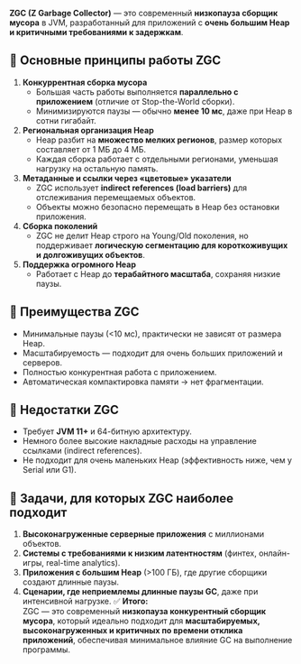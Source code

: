 **ZGC (Z Garbage Collector)** — это современный **низкопауза сборщик мусора** в JVM, разработанный для приложений с **очень большим Heap и критичными требованиями к задержкам**.
## 🔹 Основные принципы работы ZGC
1. **Конкуррентная сборка мусора**
    - Большая часть работы выполняется **параллельно с приложением** (отличие от Stop-the-World сборки).
    - Минимизируются паузы — обычно **менее 10 мс**, даже при Heap в сотни гигабайт.
2. **Региональная организация Heap**
    - Heap разбит на **множество мелких регионов**, размер которых составляет от 1 МБ до 4 МБ.
    - Каждая сборка работает с отдельными регионами, уменьшая нагрузку на остальную память.
3. **Метаданные и ссылки через «цветовые» указатели**
    - ZGC использует **indirect references (load barriers)** для отслеживания перемещаемых объектов.
    - Объекты можно безопасно перемещать в Heap без остановки приложения.
4. **Сборка поколений**
    - ZGC не делит Heap строго на Young/Old поколения, но поддерживает **логическую сегментацию для короткоживущих и долгоживущих объектов**.
5. **Поддержка огромного Heap**
    - Работает с Heap до **терабайтного масштаба**, сохраняя низкие паузы.
## 🔹 Преимущества ZGC
- Минимальные паузы (<10 мс), практически не зависят от размера Heap.
- Масштабируемость — подходит для очень больших приложений и серверов.
- Полностью конкурентная работа с приложением.
- Автоматическая компактировка памяти → нет фрагментации.
## 🔹 Недостатки ZGC
- Требует **JVM 11+** и 64-битную архитектуру.
- Немного более высокие накладные расходы на управление ссылками (indirect references).
- Не подходит для очень маленьких Heap (эффективность ниже, чем у Serial или G1).
## 🔹 Задачи, для которых ZGC наиболее подходит
1. **Высоконагруженные серверные приложения** с миллионами объектов.
2. **Системы с требованиями к низким латентностям** (финтех, онлайн-игры, real-time analytics).
3. **Приложения с большим Heap** (>100 ГБ), где другие сборщики создают длинные паузы.
4. **Сценарии, где неприемлемы длинные паузы GC**, даже при интенсивной нагрузке.
✅ **Итого:**  
ZGC — это современный **низкопауза конкурентный сборщик мусора**, который идеально подходит для **масштабируемых, высоконагруженных и критичных по времени отклика приложений**, обеспечивая минимальное влияние GC на выполнение программы.